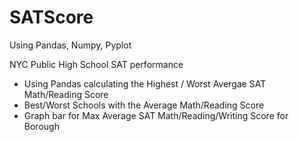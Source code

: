 # SATScore
Using Pandas, Numpy, Pyplot

NYC Public High School SAT performance
- Using Pandas calculating the Highest / Worst Avergae SAT Math/Reading Score
 - Best/Worst Schools with the Average Math/Reading Score
 - Graph bar for Max Average SAT Math/Reading/Writing Score for Borough
